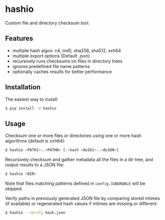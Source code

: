 hashio
======

Custom file and directory checksum tool.

## Features

- multiple hash algos: c4, md5, sha256, sha512, xxh64
- multiple export options (Default .json)
- recursively runs checksums on files in directory trees
- ignores predefined file name patterns
- optionally caches results for better performance

## Installation

The easiest way to install:

```bash
$ pip install -U hashio
```

## Usage

Checksum one or more files or directories using one or more hash
algorithms (default is xxh64):

```bash
$ hashio <PATH1>..<PATHN> [--hash <ALGO1>..<ALGON>]
```

Recursively checksum and gather metadata all the files in a dir tree, and output
results to a JSON file:

```bash
$ hashio <DIR>
```

Note that files matching patterns defined in `config.IGNORABLE` will be skipped.

Verify paths in previously generated JSON file by comparing stored mtimes (if
available) or regenerated hash values if mtimes are missing or different:

```bash
$ hashio --verify hash.json
```

